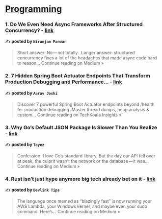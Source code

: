 
<h1><a href=https://medium.com/tag/programming/recommended target="_blank" rel="noopener noreferrer">Programming</a></h1>
<h3>1. Do We Even Need Async Frameworks After Structured Concurrency? - <a href="https://niranjanpanwar.medium.com/do-we-even-need-async-frameworks-after-structured-concurrency-e84a0b5ea543?source=rss------programming-5" target="_blank" rel="noopener noreferrer">link</a></h3>

✍️ **posted by `Niranjan Panwar`**

<blockquote>Short answer: No — not totally.
 Longer answer: structured concurrency fixes a lot of the headaches that made async code hard to reason…
Continue reading on Medium »</blockquote>

<h3>2. 7 Hidden Spring Boot Actuator Endpoints That Transform Production Debugging and Performance… - <a href="https://medium.techkoalainsights.com/7-hidden-spring-boot-actuator-endpoints-that-transform-production-debugging-and-performance-22083bd123e8?source=rss------programming-5" target="_blank" rel="noopener noreferrer">link</a></h3>

✍️ **posted by `Aarav Joshi`**

<blockquote>Discover 7 powerful Spring Boot Actuator endpoints beyond /health for production debugging. Master thread dumps, heap analysis & custom…
Continue reading on TechKoala Insights »</blockquote>

<h3>3. Why Go’s Default JSON Package Is Slower Than You Realize - <a href="https://medium.com/@toyezyadav/why-gos-default-json-package-is-slower-than-you-realize-f1ace3b4ac1c?source=rss------programming-5" target="_blank" rel="noopener noreferrer">link</a></h3>

✍️ **posted by `Toyez`**

<blockquote>Confession: I love Go’s standard library. But the day our API fell over at peak, the culprit wasn’t the network or the database — it was…
Continue reading on Medium »</blockquote>

<h3>4. Rust isn’t just hype anymore big tech already bet on it - <a href="https://medium.com/@devlinktips/rust-isnt-just-hype-anymore-big-tech-already-bet-on-it-b7975a0b3001?source=rss------programming-5" target="_blank" rel="noopener noreferrer">link</a></h3>

✍️ **posted by `Devlink Tips`**

<blockquote>The language once memed as “blazingly fast” is now running your AWS Lambda, your Windows kernel, and maybe even your sudo command. Here’s…
Continue reading on Medium »</blockquote>

